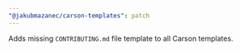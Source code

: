 ```yaml
---
"@jakubmazanec/carson-templates": patch
---
```


Adds missing `CONTRIBUTING.md` file template to all Carson templates.
